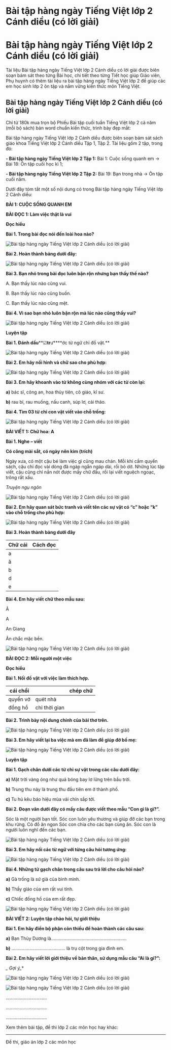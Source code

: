 # Bài tập hàng ngày Tiếng Việt lớp 2 Cánh diều (có lời giải)

# Bài tập hàng ngày Tiếng Việt lớp 2 Cánh diều (có lời giải)

Tài liệu Bài tập hàng ngày Tiếng Việt lớp 2 Cánh diều có lời giải được biên soạn bám sát theo từng Bài học, chi tiết theo từng Tiết học giúp Giáo viên, Phụ huynh có thêm tài liệu ra bài tập hàng ngày Tiếng Việt lớp 2 để giúp các em học sinh lớp 2 ôn tập và nắm vững kiến thức môn Tiếng Việt.

## Bài tập hàng ngày Tiếng Việt lớp 2 Cánh diều (có lời giải)

Chỉ từ 180k mua trọn bộ Phiếu Bài tập cuối tuần Tiếng Việt lớp 2 cả năm (mỗi bộ sách) bản word chuẩn kiến thức, trình bày đẹp mắt:

Bài tập hàng ngày Tiếng Việt lớp 2 Cánh diều được biên soạn bám sát sách giáo khoa Tiếng Việt lớp 2 Cánh diều Tập 1, Tập 2. Tài liệu gồm 2 tập, trong đó:

**\- Bài tập hàng ngày Tiếng Việt lớp 2 Tập 1:** Bài 1: Cuộc sống quanh em → Bài 18: Ôn tập cuối học kì 1;

**\- Bài tập hàng ngày Tiếng Việt lớp 2 Tập 2:** Bài 19: Bạn trong nhà → Ôn tập cuối năm.

Dưới đây tóm tắt một số nội dung có trong Bài tập hàng ngày Tiếng Việt lớp 2 Cánh diều:

**BÀI 1: CUỘC SỐNG QUANH EM**

**BÀI ĐỌC 1: Làm việc thật là vui**

**Đọc hiểu**

**Bài 1. Trong bài đọc nói đến loài hoa nào?**

![Bài tập hàng ngày Tiếng Việt lớp 2 Cánh diều \(có lời giải\)](https://vietjack.com/de-kiem-tra-lop-2/images/bai-tap-tieng-viet-lop-2-canh-dieu-272905.PNG)

**Bài 2. Hoàn thành bảng dưới đây:**

![Bài tập hàng ngày Tiếng Việt lớp 2 Cánh diều \(có lời giải\)](https://vietjack.com/de-kiem-tra-lop-2/images/bai-tap-tieng-viet-lop-2-canh-dieu-272906.PNG)

**Bài 3. Bạn nhỏ trong bài đọc luôn bận rộn nhưng bạn thấy thế nào?**

A. Bạn thấy lúc nào cũng vui.

B. Bạn thấy lúc nào cũng buồn.

C. Bạn thấy lúc nào cũng mệt.

**Bài 4. Vì sao bạn nhỏ luôn bận rộn mà lúc nào cũng thấy vui?**

![Bài tập hàng ngày Tiếng Việt lớp 2 Cánh diều \(có lời giải\)](https://vietjack.com/de-kiem-tra-lop-2/images/bai-tap-tieng-viet-lop-2-canh-dieu-272907.PNG)

**Luyện tập**

**Bài 1. Đánh dấu****☑****tr****ư****ớc từ ngữ chỉ đồ vật.**

![Bài tập hàng ngày Tiếng Việt lớp 2 Cánh diều \(có lời giải\)](https://vietjack.com/de-kiem-tra-lop-2/images/bai-tap-tieng-viet-lop-2-canh-dieu-272908.PNG)

**Bài 2. Em hãy nối hình và chữ sao cho phù hợp:**

![Bài tập hàng ngày Tiếng Việt lớp 2 Cánh diều \(có lời giải\)](https://vietjack.com/de-kiem-tra-lop-2/images/bai-tap-tieng-viet-lop-2-canh-dieu-272909.PNG)

**Bài 3. Em hãy khoanh vào từ không cùng nhóm với các từ còn lại:**

**a)** bác sĩ, công an, hoa thủy tiên, cô giáo, kĩ sư.

**b)** rau bí, rau muống, nấu canh, súp lơ, cải thảo.

**Bài 4. Tìm 03 từ chỉ con vật viết vào chỗ trống:**

![Bài tập hàng ngày Tiếng Việt lớp 2 Cánh diều \(có lời giải\)](https://vietjack.com/de-kiem-tra-lop-2/images/bai-tap-tieng-viet-lop-2-canh-dieu-272910.PNG)

**BÀI VIẾT 1: Chữ hoa: A**

**Bài 1. Nghe – viết**

**Có công mài sắt, có ngày nên kim (trích)**

Ngày xưa, có một cậu bé làm việc gì cũng mau chán. Mỗi khi cầm quyển sách, cậu chỉ đọc vài dòng đã ngáp ngắn ngáp dài, rồi bỏ dở. Những lúc tập viết, cậu cũng chỉ nắn nót được mấy chữ đầu, rồi lại viết nguệch ngoạc, trông rất xấu.

_Truyện ngụ ngôn_

![Bài tập hàng ngày Tiếng Việt lớp 2 Cánh diều \(có lời giải\)](https://vietjack.com/de-kiem-tra-lop-2/images/bai-tap-tieng-viet-lop-2-canh-dieu-272911.PNG)

**Bài 2. Em hãy quan sát bức tranh và viết tên các sự vật có “c” hoặc “k” vào chỗ trống cho phù hợp:**

![Bài tập hàng ngày Tiếng Việt lớp 2 Cánh diều \(có lời giải\)](https://vietjack.com/de-kiem-tra-lop-2/images/bai-tap-tieng-viet-lop-2-canh-dieu-272912.PNG)

**Bài 3. Hoàn thành bảng dưới đây**

**Chữ cái** |  **Cách đọc**  
---|---  
a |   
â |   
b |   
d |   
e |   
  
**Bài 4. Em hãy viết chữ theo mẫu sau:**

Ă

A

An Giang

Ăn chắc mặc bền.

![Bài tập hàng ngày Tiếng Việt lớp 2 Cánh diều \(có lời giải\)](https://vietjack.com/de-kiem-tra-lop-2/images/bai-tap-tieng-viet-lop-2-canh-dieu-272913.PNG)

**BÀI ĐỌC 2: Mỗi người một việc**

**Đọc hiểu**

**Bài 1. Nối đồ vật với việc làm thích hợp.**

cái chổi |  |  chép chữ  
---|---|---  
quyển vở |  quét nhà  
đồng hồ |  chỉ thời gian  
  
**Bài 2. Trình bày nội dung chính của bài thơ trên.**

![Bài tập hàng ngày Tiếng Việt lớp 2 Cánh diều \(có lời giải\)](https://vietjack.com/de-kiem-tra-lop-2/images/bai-tap-tieng-viet-lop-2-canh-dieu-272907.PNG)

**Bài 3. Em hãy viết lại ba việc mà em đã làm để giúp đỡ bố mẹ:**

![Bài tập hàng ngày Tiếng Việt lớp 2 Cánh diều \(có lời giải\)](https://vietjack.com/de-kiem-tra-lop-2/images/bai-tap-tieng-viet-lop-2-canh-dieu-272914.PNG)

**Luyện tập**

**Bài 1. Gạch chân dưới các từ chỉ sự vật trong các câu dưới đây:**

**a)** Mặt trời vàng óng như quả bóng bay lơ lửng trên bầu trời.

**b)** Trung thu này là trung thu đầu tiên em ở thành phố.

**c)** Tu hú kêu báo hiệu mùa vải chín sắp tới.

**Bài 2. Đoạn văn dưới đây có mấy câu được viết theo mẫu “Con gì là gì?”.**

Sóc là một người bạn tốt. Sóc con luôn yêu thương và giúp đỡ các bạn trong khu rừng. Có đồ ăn ngon Sóc con chia cho các bạn cùng ăn. Sóc con là người luôn nghĩ đến các bạn.

![Bài tập hàng ngày Tiếng Việt lớp 2 Cánh diều \(có lời giải\)](https://vietjack.com/de-kiem-tra-lop-2/images/bai-tap-tieng-viet-lop-2-canh-dieu-272914.PNG)

**Bài 3. Em hãy nối các từ ngữ với từng câu hỏi tương ứng:**

![Bài tập hàng ngày Tiếng Việt lớp 2 Cánh diều \(có lời giải\)](https://vietjack.com/de-kiem-tra-lop-2/images/bai-tap-tieng-viet-lop-2-canh-dieu-272915.PNG)

**Bài 4. Những từ gạch chân trong câu sau trả lời cho câu hỏi nào?**

**a)** Gà trống là sứ giả của bình minh.

**b)** Thầy giáo của em rất vui tính.

**c)** Chiếc đồng hồ của em rất đẹp.

![Bài tập hàng ngày Tiếng Việt lớp 2 Cánh diều \(có lời giải\)](https://vietjack.com/de-kiem-tra-lop-2/images/bai-tap-tieng-viet-lop-2-canh-dieu-272914.PNG)

**BÀI VIẾT 2: Luyện tập chào hỏi, tự giới thiệu**

**Bài 1. Em hãy điền bộ phận còn thiếu để hoàn thành các câu sau:**

**a)** Bạn Thùy Dương là…………………………………………………..

**b)** …………………………………… là trụ cột trong gia đình em.

**Bài 2. Em hãy viết lời giới thiệu về bản thân, sử dụng mẫu câu “Ai là gì?”:**

**_* Gợi ý_**

![Bài tập hàng ngày Tiếng Việt lớp 2 Cánh diều \(có lời giải\)](https://vietjack.com/de-kiem-tra-lop-2/images/bai-tap-tieng-viet-lop-2-canh-dieu-272916.PNG)

![Bài tập hàng ngày Tiếng Việt lớp 2 Cánh diều \(có lời giải\)](https://vietjack.com/de-kiem-tra-lop-2/images/bai-tap-tieng-viet-lop-2-canh-dieu-272917.PNG)

................................

................................

................................

Xem thêm bài tập, đề thi lớp 2 các môn học hay khác:

* * *

Đề thi, giáo án lớp 2 các môn học
